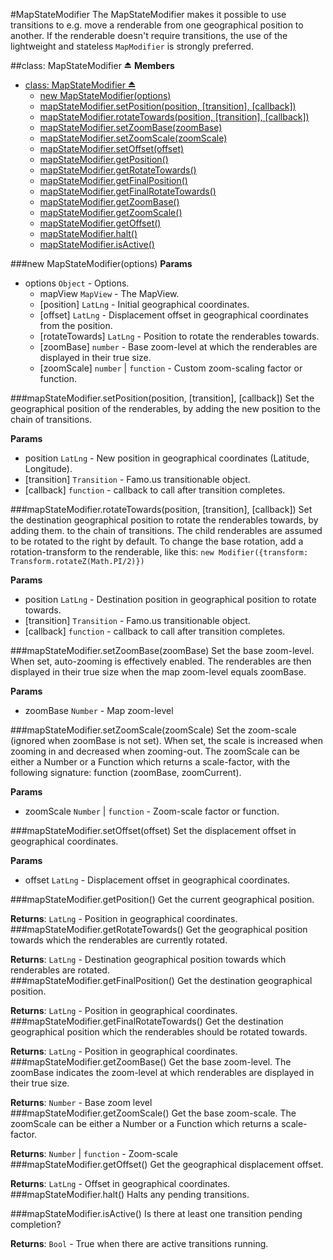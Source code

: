 <a name="module_MapStateModifier"></a>
#MapStateModifier
The MapStateModifier makes it possible to use transitions to e.g. move a renderable from one geographical
position to another. If the renderable doesn't require transitions, the use of the lightweight
and stateless `MapModifier` is strongly preferred.

<a name="exp_module_MapStateModifier"></a>
##class: MapStateModifier ⏏
**Members**

* [class: MapStateModifier ⏏](#exp_module_MapStateModifier)
  * [new MapStateModifier(options)](#exp_new_module_MapStateModifier)
  * [mapStateModifier.setPosition(position, [transition], [callback])](#module_MapStateModifier#setPosition)
  * [mapStateModifier.rotateTowards(position, [transition], [callback])](#module_MapStateModifier#rotateTowards)
  * [mapStateModifier.setZoomBase(zoomBase)](#module_MapStateModifier#setZoomBase)
  * [mapStateModifier.setZoomScale(zoomScale)](#module_MapStateModifier#setZoomScale)
  * [mapStateModifier.setOffset(offset)](#module_MapStateModifier#setOffset)
  * [mapStateModifier.getPosition()](#module_MapStateModifier#getPosition)
  * [mapStateModifier.getRotateTowards()](#module_MapStateModifier#getRotateTowards)
  * [mapStateModifier.getFinalPosition()](#module_MapStateModifier#getFinalPosition)
  * [mapStateModifier.getFinalRotateTowards()](#module_MapStateModifier#getFinalRotateTowards)
  * [mapStateModifier.getZoomBase()](#module_MapStateModifier#getZoomBase)
  * [mapStateModifier.getZoomScale()](#module_MapStateModifier#getZoomScale)
  * [mapStateModifier.getOffset()](#module_MapStateModifier#getOffset)
  * [mapStateModifier.halt()](#module_MapStateModifier#halt)
  * [mapStateModifier.isActive()](#module_MapStateModifier#isActive)

<a name="exp_new_module_MapStateModifier"></a>
###new MapStateModifier(options)
**Params**

- options `Object` - Options.  
  - mapView `MapView` - The MapView.  
  - \[position\] `LatLng` - Initial geographical coordinates.  
  - \[offset\] `LatLng` - Displacement offset in geographical coordinates from the position.  
  - \[rotateTowards\] `LatLng` - Position to rotate the renderables towards.  
  - \[zoomBase\] `number` - Base zoom-level at which the renderables are displayed in their true size.  
  - \[zoomScale\] `number` | `function` - Custom zoom-scaling factor or function.  

<a name="module_MapStateModifier#setPosition"></a>
###mapStateModifier.setPosition(position, [transition], [callback])
Set the geographical position of the renderables, by adding the new position to the chain of transitions.

**Params**

- position `LatLng` - New position in geographical coordinates (Latitude, Longitude).  
- \[transition\] `Transition` - Famo.us transitionable object.  
- \[callback\] `function` - callback to call after transition completes.  

<a name="module_MapStateModifier#rotateTowards"></a>
###mapStateModifier.rotateTowards(position, [transition], [callback])
Set the destination geographical position to rotate the renderables towards, by adding them.
to the chain of transitions.
The child renderables are assumed to be rotated to the right by default.
To change the base rotation, add a rotation-transform to the renderable, like this:
`new Modifier({transform: Transform.rotateZ(Math.PI/2)})`

**Params**

- position `LatLng` - Destination position in geographical position to rotate towards.  
- \[transition\] `Transition` - Famo.us transitionable object.  
- \[callback\] `function` - callback to call after transition completes.  

<a name="module_MapStateModifier#setZoomBase"></a>
###mapStateModifier.setZoomBase(zoomBase)
Set the base zoom-level. When set, auto-zooming is effectively enabled.
The renderables are then displayed in their true size when the map zoom-level equals zoomBase.

**Params**

- zoomBase `Number` - Map zoom-level  

<a name="module_MapStateModifier#setZoomScale"></a>
###mapStateModifier.setZoomScale(zoomScale)
Set the zoom-scale (ignored when zoomBase is not set). When set, the scale is increased when zooming in and
decreased when zooming-out. The zoomScale can be either a Number or a Function which returns
a scale-factor, with the following signature: function (zoomBase, zoomCurrent).

**Params**

- zoomScale `Number` | `function` - Zoom-scale factor or function.  

<a name="module_MapStateModifier#setOffset"></a>
###mapStateModifier.setOffset(offset)
Set the displacement offset in geographical coordinates.

**Params**

- offset `LatLng` - Displacement offset in geographical coordinates.  

<a name="module_MapStateModifier#getPosition"></a>
###mapStateModifier.getPosition()
Get the current geographical position.

**Returns**: `LatLng` - Position in geographical coordinates.  
<a name="module_MapStateModifier#getRotateTowards"></a>
###mapStateModifier.getRotateTowards()
Get the geographical position towards which the renderables are currently rotated.

**Returns**: `LatLng` - Destination geographical position towards which renderables are rotated.  
<a name="module_MapStateModifier#getFinalPosition"></a>
###mapStateModifier.getFinalPosition()
Get the destination geographical position.

**Returns**: `LatLng` - Position in geographical coordinates.  
<a name="module_MapStateModifier#getFinalRotateTowards"></a>
###mapStateModifier.getFinalRotateTowards()
Get the destination geographical position which the renderables should be rotated towards.

**Returns**: `LatLng` - Position in geographical coordinates.  
<a name="module_MapStateModifier#getZoomBase"></a>
###mapStateModifier.getZoomBase()
Get the base zoom-level. The zoomBase indicates the zoom-level at which renderables are
displayed in their true size.

**Returns**: `Number` - Base zoom level  
<a name="module_MapStateModifier#getZoomScale"></a>
###mapStateModifier.getZoomScale()
Get the base zoom-scale. The zoomScale can be either a Number or a Function which returns
a scale-factor.

**Returns**: `Number` | `function` - Zoom-scale  
<a name="module_MapStateModifier#getOffset"></a>
###mapStateModifier.getOffset()
Get the geographical displacement offset.

**Returns**: `LatLng` - Offset in geographical coordinates.  
<a name="module_MapStateModifier#halt"></a>
###mapStateModifier.halt()
Halts any pending transitions.

<a name="module_MapStateModifier#isActive"></a>
###mapStateModifier.isActive()
Is there at least one transition pending completion?

**Returns**: `Bool` - True when there are active transitions running.  
